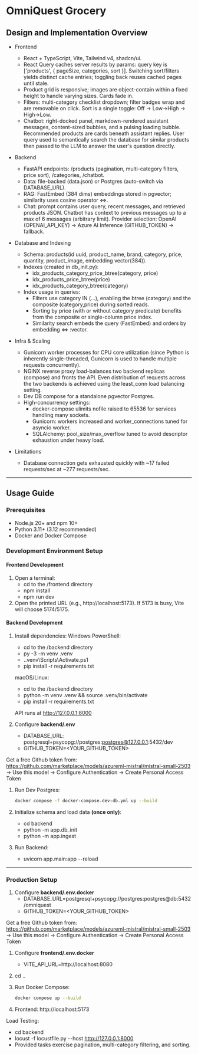 # OmniQuest Grocery

## Design and Implementation Overview

- Frontend
  - React + TypeScript, Vite, Tailwind v4, shadcn/ui.
  - React Query caches server results by params: query key is ['products', { pageSize, categories, sort }]. Switching sort/filters yields distinct cache entries; toggling back reuses cached pages until stale.
  - Product grid is responsive; images are object-contain within a fixed height to handle varying sizes. Cards fade in.
  - Filters: multi-category checklist dropdown; filter badges wrap and are removable on click. Sort is a single toggle: Off → Low→High → High→Low.
  - Chatbot: right-docked panel, markdown-rendered assistant messages, content-sized bubbles, and a pulsing loading bubble. Recommended products are cards beneath assistant replies. User query used to semantically search the database for similar products then passed to the LLM to answer the user's question directly.

- Backend
  - FastAPI endpoints: /products (pagination, multi-category filters, price sort), /categories, /chatbot.
  - Data: file-backed (data.json) or Postgres (auto-switch via DATABASE_URL).
  - RAG: FastEmbed (384 dims) embeddings stored in pgvector; similarity uses cosine operator <=>.
  - Chat: prompt contains user query, recent messages, and retrieved products JSON. Chatbot has context to previous messages up to a max of 6 messages (arbitrary limit). Provider selection: OpenAI (OPENAI_API_KEY) → Azure AI Inference (GITHUB_TOKEN) → fallback.

- Database and Indexing
  - Schema: products(id uuid, product_name, brand, category, price, quantity, product_image, embedding vector(384)).
  - Indexes (created in db_init.py):
    - idx_products_category_price_btree(category, price)
    - idx_products_price_btree(price)
    - idx_products_category_btree(category)
  - Index usage in queries:
    - Filters use category IN (...), enabling the btree (category) and the composite (category,price) during sorted reads.
    - Sorting by price (with or without category predicate) benefits from the composite or single-column price index.
    - Similarity search embeds the query (FastEmbed) and orders by embedding <=> :vector.

- Infra & Scaling
  - Gunicorn worker processes for CPU core utilization (since Python is inherently single-threaded, Gunicorn is used to handle multiple requests concurrently).
  - NGINX reverse proxy load-balances two backend replicas (compose) and fronts the API. Even distribution of requests across the two backends is achieved using the least_conn load balancing setting.
  - Dev DB compose for a standalone pgvector Postgres.
  - High-concurrency settings:
    - docker-compose ulimits nofile raised to 65536 for services handling many sockets.
    - Gunicorn: workers increased and worker_connections tuned for asyncio worker.
    - SQLAlchemy: pool_size/max_overflow tuned to avoid descriptor exhaustion under heavy load.

- Limitations
  - Database connection gets exhausted quickly with ~17 failed requests/sec at ~277 requests/sec.

--------------------------------

## Usage Guide

### Prerequisites
- Node.js 20+ and npm 10+
- Python 3.11+ (3.12 recommended)
- Docker and Docker Compose

### Development Environment Setup

#### Frontend Development
1) Open a terminal:
   - cd to the /frontend directory
   - npm install
   - npm run dev
2) Open the printed URL (e.g., http://localhost:5173). If 5173 is busy, Vite will choose 5174/5175.

#### Backend Development

1) Install dependencies:
   Windows PowerShell:
   - cd to the /backend directory
   - py -3 -m venv .venv
   - .\.venv\Scripts\Activate.ps1
   - pip install -r requirements.txt

   macOS/Linux:
   - cd to the /backend directory
   - python -m venv .venv && source .venv/bin/activate
   - pip install -r requirements.txt

   API runs at http://127.0.0.1:8000

2) Configure **backend/.env**
   - DATABASE_URL: postgresql+psycopg://postgres:postgres@127.0.0.1:5432/dev
   - GITHUB_TOKEN=<YOUR_GITHUB_TOKEN>

Get a free Github token from: https://github.com/marketplace/models/azureml-mistral/mistral-small-2503 -> Use this model -> Configure Authentication -> Create Personal Access Token

1) Run Dev Postgres:
   ```bash
   docker compose -f docker-compose.dev-db.yml up --build
   ```

2) Initialize schema and load data **(once only)**:
   - cd backend
   - python -m app.db_init
   - python -m app.ingest

3) Run Backend:
   - uvicorn app.main:app --reload


--------------------------------


### Production Setup

1) Configure **backend/.env.docker** 
   - DATABASE_URL=postgresql+psycopg://postgres:postgres@db:5432/omniquest
   - GITHUB_TOKEN=<YOUR_GITHUB_TOKEN>

Get a free Github token from: https://github.com/marketplace/models/azureml-mistral/mistral-small-2503 -> Use this model -> Configure Authentication -> Create Personal Access Token

1) Configure **frontend/.env.docker** 
   - VITE_API_URL=http://localhost:8080

2) cd ..

3) Run Docker Compose:
   ```bash
   docker compose up --build
   ```

4) Frontend: http://localhost:5173

Load Testing:
- cd backend
- locust -f locustfile.py --host http://127.0.0.1:8000
- Provided tasks exercise pagination, multi-category filtering, and sorting.
